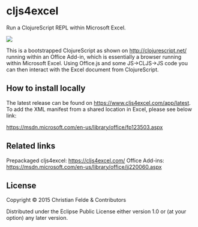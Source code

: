 # cljs4excel
Run a ClojureScript REPL within Microsoft Excel.

![](https://www.cljs4excel.com/img/preview-1.gif)

This is a bootstrapped ClojureScript as shown on http://clojurescript.net/
running within an Office Add-in, which is essentially a browser running within
Microsoft Excel. Using Office.js and some JS->CLJS->JS code you can then
interact with the Excel document from ClojureScript.

## How to install locally

The latest release can be found on https://www.cljs4excel.com/app/latest.
To add the XML manifest from a shared location in Excel, please see below link:

https://msdn.microsoft.com/en-us/library/office/fp123503.aspx

## Related links

Prepackaged cljs4excel: https://cljs4excel.com/
Office Add-ins: https://msdn.microsoft.com/en-us/library/office/jj220060.aspx

## License

Copyright © 2015 Christian Felde & Contributors

Distributed under the Eclipse Public License either version 1.0 or (at
your option) any later version.
